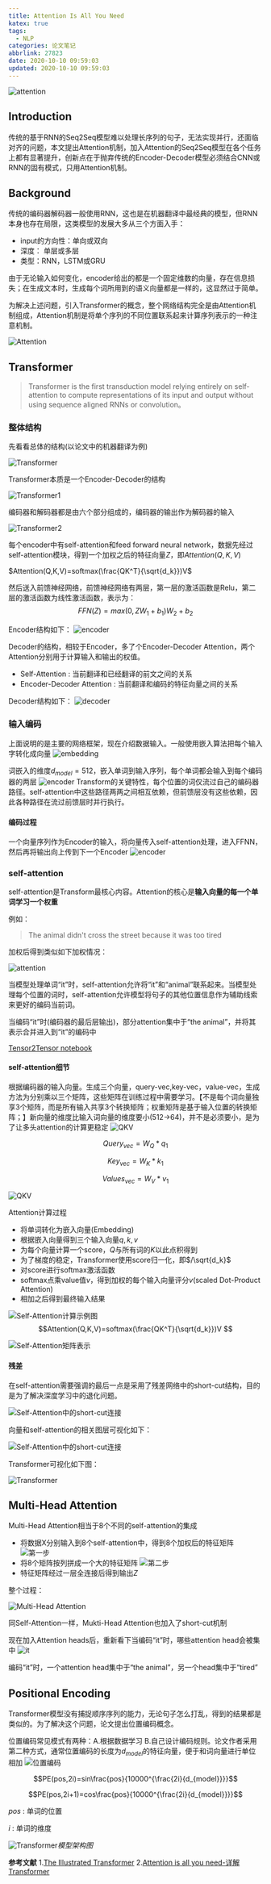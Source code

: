 ```yaml
---
title: Attention Is All You Need
katex: true
tags:
  - NLP
categories: 论文笔记
abbrlink: 27823
date: 2020-10-10 09:59:03
updated: 2020-10-10 09:59:03
---
```


![attention](https://whh.plus/images/attention.png)

## Introduction

传统的基于RNN的Seq2Seq模型难以处理长序列的句子，无法实现并行，还面临对齐的问题，本文提出Attention机制，加入Attention的Seq2Seq模型在各个任务上都有显著提升，创新点在于抛弃传统的Encoder-Decoder模型必须结合CNN或RNN的固有模式，只用Attention机制。
<!-- more -->

## Background

传统的编码器解码器一般使用RNN，这也是在机器翻译中最经典的模型，但RNN本身也存在局限，这类模型的发展大多从三个方面入手：

- input的方向性：单向或双向
- 深度： 单层或多层
- 类型：RNN，LSTM或GRU

由于无论输入如何变化，encoder给出的都是一个固定维数的向量，存在信息损失；在生成文本时，生成每个词所用到的语义向量都是一样的，这显然过于简单。

为解决上述问题，引入Transformer的概念，整个网络结构完全是由Attention机制组成，Attention机制是将单个序列的不同位置联系起来计算序列表示的一种注意机制。

![Attention](https://whh.plus/images/attention.jpg)

## Transformer
> Transformer is the first transduction model relying entirely on self-attention to compute representations of its input and output without using sequence aligned RNNs or convolution。

### 整体结构

先看看总体的结构(以论文中的机器翻译为例)

![Transformer](https://whh.plus/images/theTransformer.png)

Transformer本质是一个Encoder-Decoder的结构

![Transformer1](https://whh.plus/images/Thetransformer1.png)

编码器和解码器都是由六个部分组成的，编码器的输出作为解码器的输入

![Transformer2](https://whh.plus/images/Thetransformer2.png)

每个encoder中有self-attention和feed forward neural network，数据先经过self-attention模块，得到一个加权之后的特征向量$Z$，即$Attention(Q,K,V)$

$Attention(Q,K,V)=softmax(\frac{QK^T}{\sqrt{d_k}})V$

然后送入前馈神经网络，前馈神经网络有两层，第一层的激活函数是Relu，第二层的激活函数为线性激活函数，表示为：
$$FFN(Z)=max(0,ZW_1+b_1)W_2+b_2$$

Encoder结构如下：
![encoder](https://whh.plus/images/encoder.png)

Decoder的结构，相较于Encoder，多了个Encoder-Decoder Attention，两个Attention分别用于计算输入和输出的权值。

- Self-Attention : 当前翻译和已经翻译的前文之间的关系
- Encoder-Decoder Attention : 当前翻译和编码的特征向量之间的关系

Decoder结构如下：
![decoder](https://whh.plus/images/decoder.png)

### 输入编码

上面说明的是主要的网络框架，现在介绍数据输入。一般使用嵌入算法把每个输入字转化成向量
![embedding](https://whh.plus/images/embedding.png)

词嵌入的维度$d_{model}=512$，嵌入单词到输入序列，每个单词都会输入到每个编码器的两层
![encoder](https://whh.plus/images/encoder1.png)
Transform的关键特性，每个位置的词仅流过自己的编码器路径。self-attention中这些路径两两之间相互依赖，但前馈层没有这些依赖，因此各种路径在流过前馈层时并行执行。

#### 编码过程

一个向量序列作为Encoder的输入，将向量传入self-attention处理，进入FFNN，然后再将输出向上传到下一个Encoder
![encoder](https://whh.plus/images/encoder2.png)

### self-attention

self-attention是Transform最核心内容。Attention的核心是**输入向量的每一个单词学习一个权重**

例如：
>The animal didn't cross the street because it was too tired

加权后得到类似如下加权情况：

![attention](https://whh.plus/images/attention1.png)

当模型处理单词“it”时，self-attention允许将“it”和“animal”联系起来。当模型处理每个位置的词时，self-attention允许模型将句子的其他位置信息作为辅助线索来更好的编码当前词。

当编码“it”时(编码器的最后层输出)，部分attention集中于“the animal”，并将其表示合并进入到“it”的编码中

[Tensor2Tensor notebook](https://colab.research.google.com/github/tensorflow/tensor2tensor/blob/master/tensor2tensor/notebooks/hello_t2t.ipynb)

#### self-attention细节

根据编码器的输入向量。生成三个向量，query-vec,key-vec，value-vec，生成方法为分别乘以三个矩阵，这些矩阵在训练过程中需要学习。【不是每个词向量独享3个矩阵，而是所有输入共享3个转换矩阵；权重矩阵是基于输入位置的转换矩阵；】新向量的维度比输入词向量的维度要小(512->64)，并不是必须要小，是为了让多头attention的计算更稳定
![QKV](https://whh.plus/images/QKV.png)

$$Query_{vec}=W_Q*q_1$$

$$Key_{vec}=W_K*k_1$$

$$Values_{vec}=W_V*v_1$$

![QKV](https://whh.plus/images/QKV1.png)

Attention计算过程

- 将单词转化为嵌入向量(Embedding)
- 根据嵌入向量得到三个输入向量$q,k,v$
- 为每个向量计算一个score，$Q$与所有词的$K$以此点积得到
- 为了梯度的稳定，Transformer使用score归一化，即$/\sqrt{d_k}$
- 对score进行softmax激活函数
- softmax点乘value值$v$，得到加权的每个输入向量评分$v$(scaled Dot-Product Attention)
- 相加之后得到最终输入结果

![Self-Attention计算示例图](https://whh.plus/images/computeAttention.png)
$$Attention(Q,K,V)=softmax(\frac{QK^T}{\sqrt{d_k}})V $$

![Self-Attention矩阵表示](https://whh.plus/images/softmax.png)

#### 残差

在self-attention需要强调的最后一点是采用了残差网络中的short-cut结构，目的是为了解决深度学习中的退化问题。

![Self-Attention中的short-cut连接](https://whh.plus/images/short-cut.png)

向量和self-attention的相关图层可视化如下：

![Self-Attention中的short-cut连接](https://whh.plus/images/short-cut1.png)

Transformer可视化如下图：

![Transformer](https://whh.plus/images/transformer1.png)

## Multi-Head Attention

Multi-Head Attention相当于8个不同的self-attention的集成

- 将数据X分别输入到8个self-attention中，得到8个加权后的特征矩阵
![第一步](https://whh.plus/images/multi-head1.png)
- 将8个矩阵按列拼成一个大的特征矩阵
![第二步](https://whh.plus/images/multi-head2.png)
- 特征矩阵经过一层全连接后得到输出$Z$

整个过程：

![Multi-Head Attention](https://whh.plus/images/multiAttention.png)

同Self-Attention一样，Mukti-Head Attention也加入了short-cut机制

现在加入Attention heads后，重新看下当编码“it”时，哪些attention head会被集中
![it](https://whh.plus/images/multi-head3.png)

编码“it”时，一个attention head集中于“the animal”，另一个head集中于“tired”

## Positional Encoding

Transformer模型没有捕捉顺序序列的能力，无论句子怎么打乱，得到的结果都是类似的。为了解决这个问题，论文提出位置编码概念。

位置编码常见模式有两种：A.根据数据学习 B.自己设计编码规则。论文作者采用第二种方式，通常位置编码的长度为$d_{model}$的特征向量，便于和词向量进行单位相加
![位置编码](https://whh.plus/images/position.png)

$$PE(pos,2i)=sin\frac{pos}{10000^{\frac{2i}{d_{model}}}}$$

$$PE(pos,2i+1)=cos\frac{pos}{10000^{\frac{2i}{d_{model}}}}$$

$pos$ : 单词的位置

$i$ : 单词的维度




![Transformer](https://whh.plus/images/transformer.png)_模型架构图_

**参考文献**
1.[The Illustrated Transformer](https://zhuanlan.zhihu.com/p/75591049?from_voters_page=true)
2.[Attention is all you need-详解Transformer](https://www.cnblogs.com/zhanghaiyan/p/11079504.html)